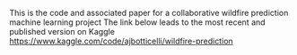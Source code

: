 This is the code and associated paper for a collaborative wildfire prediction machine learning project
The link below leads to the most recent and published version on Kaggle   
https://www.kaggle.com/code/ajbotticelli/wildfire-prediction
